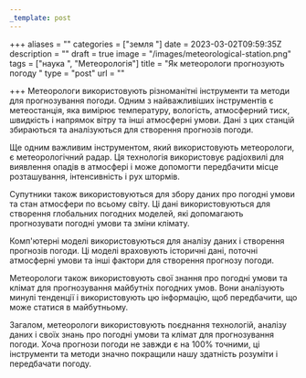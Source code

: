 ```yaml
---
_template: post
---
```




+++
aliases = ""
categories = ["земля "]
date = 2023-03-02T09:59:35Z
description = ""
draft = true
image = "/images/meteorological-station.png"
tags = ["наука ", "Метеорологія"]
title = "Як метеорологи прогнозують погоду "
type = "post"
url = ""

+++
Метеорологи використовують різноманітні інструменти та методи для прогнозування погоди. Одним з найважливіших інструментів є метеостанція, яка вимірює температуру, вологість, атмосферний тиск, швидкість і напрямок вітру та інші атмосферні умови. Дані з цих станцій збираються та аналізуються для створення прогнозів погоди.  
  
Ще одним важливим інструментом, який використовують метеорологи, є метеорологічний радар. Ця технологія використовує радіохвилі для виявлення опадів в атмосфері і може допомогти передбачити місце розташування, інтенсивність і рух штормів.  
  
Супутники також використовуються для збору даних про погодні умови та стан атмосфери по всьому світу. Ці дані використовуються для створення глобальних погодних моделей, які допомагають прогнозувати погодні умови та зміни клімату.  
  
Комп'ютерні моделі використовуються для аналізу даних і створення прогнозів погоди. Ці моделі враховують історичні дані, поточні атмосферні умови та інші фактори для створення прогнозу погоди.  
  
Метеорологи також використовують свої знання про погодні умови та клімат для прогнозування майбутніх погодних умов. Вони аналізують минулі тенденції і використовують цю інформацію, щоб передбачити, що може статися в майбутньому.  
  
Загалом, метеорологи використовують поєднання технологій, аналізу даних і своїх знань про погодні умови та клімат для прогнозування погоди. Хоча прогнози погоди не завжди є на 100% точними, ці інструменти та методи значно покращили нашу здатність розуміти і передбачати погоду.
